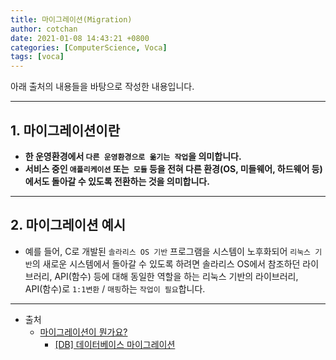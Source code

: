 ```yaml
---
title: 마이그레이션(Migration)
author: cotchan 
date: 2021-01-08 14:43:21 +0800 
categories: [ComputerScience, Voca]
tags: [voca]
---
```


아래 출처의 내용들을 바탕으로 작성한 내용입니다.    

---

## 1. 마이그레이션이란

+ **한 운영환경에서 `다른 운영환경으로 옮기는 작업`을 의미합니다.**
+ **서비스 중인 `애플리케이션` 또는` 모듈` 등을 전혀 다른 환경(OS, 미들웨어, 하드웨어 등)에서도 돌아갈 수 있도록 전환하는 것을 의미합니다.** 

---

## 2. 마이그레이션 예시

+ 예를 들어, C로 개발된 `솔라리스 OS 기반` 프로그램을 시스템이 노후화되어 `리눅스 기반`의 새로운 시스템에서 돌아갈 수 있도록 하려면 솔라리스 OS에서 참조하던 라이브러리, API(함수) 등에 대해 동일한 역할을 하는 리눅스 기반의 라이브러리, API(함수)로 `1:1변환` / `매핑`하는 `작업이 필요`합니다.

---

+ 출처
	+ [마이그레이션이 뭔가요?](https://codingdojang.com/scode/267?orderby=time)
        + [[DB] 데이터베이스 마이그레이션](https://life-with-coding.tistory.com/68)
